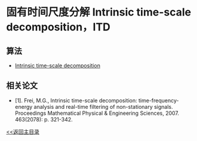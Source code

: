 # 固有时间尺度分解 Intrinsic time-scale decomposition，ITD

## 算法

* [Intrinsic time-scale decomposition](https://ww2.mathworks.cn/matlabcentral/fileexchange/69380-intrinsic-time-scale-decomposition-itd)

## 相关论文

* [1].	Frei, M.G., Intrinsic time-scale decomposition: time-frequency-energy analysis and real-time filtering of non-stationary signals. Proceedings Mathematical Physical & Engineering Sciences, 2007. 463(2078): p. 321-342.


[<<返回主目录](../README.md)

